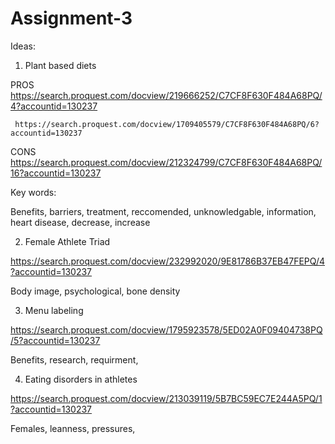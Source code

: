 # Assignment-3

Ideas:

1. Plant based diets

PROS https://search.proquest.com/docview/219666252/C7CF8F630F484A68PQ/4?accountid=130237

     https://search.proquest.com/docview/1709405579/C7CF8F630F484A68PQ/6?accountid=130237

CONS https://search.proquest.com/docview/212324799/C7CF8F630F484A68PQ/16?accountid=130237

Key words: 

Benefits, barriers, treatment, reccomended, unknowledgable, information, heart disease, decrease, increase 

2. Female Athlete Triad 

https://search.proquest.com/docview/232992020/9E81786B37EB47FEPQ/4?accountid=130237

Body image, psychological, bone density

3. Menu labeling

https://search.proquest.com/docview/1795923578/5ED02A0F09404738PQ/5?accountid=130237

Benefits, research, requirment, 

4. Eating disorders in athletes

https://search.proquest.com/docview/213039119/5B7BC59EC7E244A5PQ/1?accountid=130237

Females, leanness, pressures,
